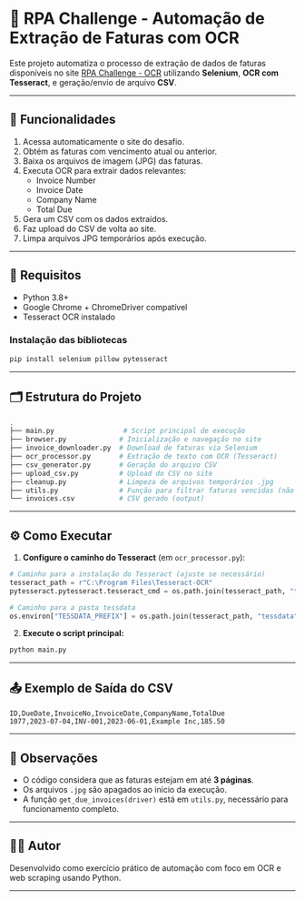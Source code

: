 # 🧾 RPA Challenge - Automação de Extração de Faturas com OCR

Este projeto automatiza o processo de extração de dados de faturas disponíveis no site [RPA Challenge - OCR](https://rpachallengeocr.azurewebsites.net/) utilizando **Selenium**, **OCR com Tesseract**, e geração/envio de arquivo **CSV**.

---

## 🚀 Funcionalidades

1. Acessa automaticamente o site do desafio.
2. Obtém as faturas com vencimento atual ou anterior.
3. Baixa os arquivos de imagem (JPG) das faturas.
4. Executa OCR para extrair dados relevantes:
   - Invoice Number
   - Invoice Date
   - Company Name
   - Total Due
5. Gera um CSV com os dados extraídos.
6. Faz upload do CSV de volta ao site.
7. Limpa arquivos JPG temporários após execução.

---

## 🧰 Requisitos

- Python 3.8+
- Google Chrome + ChromeDriver compatível
- Tesseract OCR instalado

### Instalação das bibliotecas

```bash
pip install selenium pillow pytesseract
```

---

## 🗂 Estrutura do Projeto

```bash
.
├── main.py                 # Script principal de execução
├── browser.py             # Inicialização e navegação no site
├── invoice_downloader.py  # Download de faturas via Selenium
├── ocr_processor.py       # Extração de texto com OCR (Tesseract)
├── csv_generator.py       # Geração do arquivo CSV
├── upload_csv.py          # Upload do CSV no site
├── cleanup.py             # Limpeza de arquivos temporários .jpg
├── utils.py               # Função para filtrar faturas vencidas (não incluído)
└── invoices.csv           # CSV gerado (output)
```

---

## ⚙️ Como Executar

1. **Configure o caminho do Tesseract** (em `ocr_processor.py`):

```python
# Caminho para a instalação do Tesseract (ajuste se necessário)
tesseract_path = r"C:\Program Files\Tesseract-OCR"
pytesseract.pytesseract.tesseract_cmd = os.path.join(tesseract_path, "tesseract.exe")

# Caminho para a pasta tessdata
os.environ["TESSDATA_PREFIX"] = os.path.join(tesseract_path, "tessdata")

```

2. **Execute o script principal:**

```bash
python main.py
```

---

## 📤 Exemplo de Saída do CSV

```csv
ID,DueDate,InvoiceNo,InvoiceDate,CompanyName,TotalDue
1077,2023-07-04,INV-001,2023-06-01,Example Inc,185.50
```

---

## 📌 Observações

- O código considera que as faturas estejam em até **3 páginas**.
- Os arquivos `.jpg` são apagados ao inicio da execução.
- A função `get_due_invoices(driver)` está em `utils.py`, necessário para funcionamento completo.

---

## 👨‍💻 Autor

Desenvolvido como exercício prático de automação com foco em OCR e web scraping usando Python.

---
